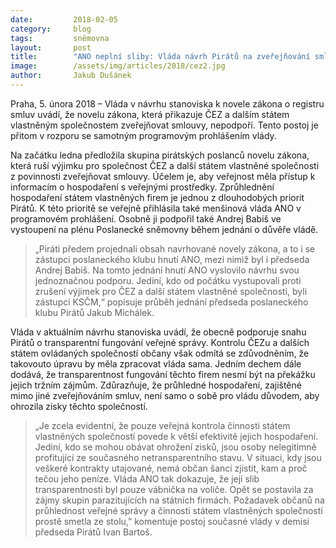 ```yaml
---
date:         2018-02-05
category:     blog
tags:         sněmovna
layout:       post
title:        "ANO neplní sliby: Vláda návrh Pirátů na zveřejňování smluv ČEZu nepodpoří"
image:        /assets/img/articles/2018/cez2.jpg
author:       Jakub Dušánek
---
```


Praha, 5. února 2018 – Vláda v návrhu stanoviska k novele zákona o registru smluv uvádí, že novelu zákona, která přikazuje ČEZ a dalším státem vlastněným společnostem zveřejňovat smlouvy, nepodpoří. Tento postoj je přitom v rozporu se samotným programovým prohlášením vlády.

Na začátku ledna předložila skupina pirátských poslanců novelu zákona, která ruší výjimku pro společnost ČEZ a další státem vlastněné společnosti z povinnosti zveřejňovat smlouvy. Účelem je, aby veřejnost měla přístup k informacím o hospodaření s veřejnými prostředky. Zprůhlednění hospodaření státem vlastněných firem je jednou z dlouhodobých priorit Pirátů. K této prioritě se veřejně přihlásila také menšinová vláda ANO v programovém prohlášení. Osobně ji podpořil také Andrej Babiš ve vystoupení na plénu Poslanecké sněmovny během jednání o důvěře vládě.

> „Piráti předem projednali obsah navrhované novely zákona, a to i se zástupci poslaneckého klubu hnutí ANO, mezi nimiž byl i předseda Andrej Babiš. Na tomto jednání hnutí ANO vyslovilo návrhu svou jednoznačnou podporu. Jediní, kdo od počátku vystupovali proti zrušení výjimek pro ČEZ a další státem vlastněné společnosti, byli zástupci KSČM,“ popisuje průběh jednání předseda poslaneckého klubu Pirátů Jakub Michálek.

Vláda v aktuálním návrhu stanoviska uvádí, že obecně podporuje snahu Pirátů o transparentní fungování veřejné správy. Kontrolu ČEZu a dalších státem ovládaných společností občany však odmítá se zdůvodněním, že takovouto úpravu by měla zpracovat vláda sama. Jedním dechem dále dodává, že transparentnost fungování těchto firem nesmí být na překážku jejich tržním zájmům. Zdůrazňuje, že průhledné hospodaření, zajištěné mimo jiné zveřejňováním smluv, není samo o sobě pro vládu důvodem, aby ohrozila zisky těchto společností.

> „Je zcela evidentní, že pouze veřejná kontrola činnosti státem vlastněných společností povede k větší efektivitě jejich hospodaření. Jediní, kdo se mohou obávat ohrožení zisků, jsou osoby nelegitimně profitující ze současného netransparentního stavu. V situaci, kdy jsou veškeré kontrakty utajované, nemá občan šanci zjistit, kam a proč tečou jeho peníze. Vláda ANO tak dokazuje, že její slib transparentnosti byl pouze vábnička na voliče. Opět se postavila za zájmy skupin parazitujících na státních firmách. Požadavek občanů na průhlednost veřejné správy a činnosti státem vlastněných společností prostě smetla ze stolu,” komentuje postoj současné vlády v demisi předseda Pirátů Ivan Bartoš.
